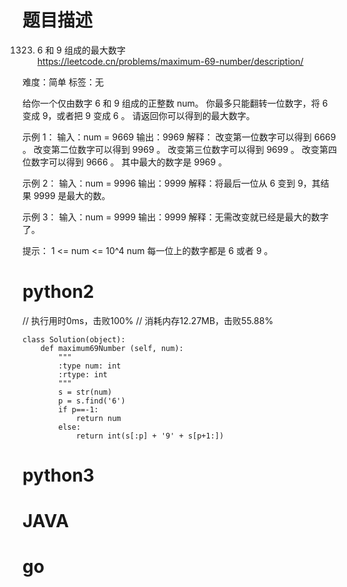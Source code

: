 # 题目描述

1323. 6 和 9 组成的最大数字  
https://leetcode.cn/problems/maximum-69-number/description/  

难度：简单
标签：无

给你一个仅由数字 6 和 9 组成的正整数 num。
你最多只能翻转一位数字，将 6 变成 9，或者把 9 变成 6 。
请返回你可以得到的最大数字。

示例 1：
输入：num = 9669
输出：9969
解释：
改变第一位数字可以得到 6669 。
改变第二位数字可以得到 9969 。
改变第三位数字可以得到 9699 。
改变第四位数字可以得到 9666 。
其中最大的数字是 9969 。

示例 2：
输入：num = 9996
输出：9999
解释：将最后一位从 6 变到 9，其结果 9999 是最大的数。

示例 3：
输入：num = 9999
输出：9999
解释：无需改变就已经是最大的数字了。

提示：
1 <= num <= 10^4
num 每一位上的数字都是 6 或者 9 。

# python2

// 执行用时0ms，击败100%
// 消耗内存12.27MB，击败55.88%
```
class Solution(object):
    def maximum69Number (self, num):
        """
        :type num: int
        :rtype: int
        """
        s = str(num)
        p = s.find('6')
        if p==-1:
            return num
        else:
            return int(s[:p] + '9' + s[p+1:])
```

# python3 

# JAVA

# go
